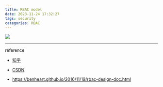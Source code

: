```yaml
---
title: RBAC model
date: 2023-11-24 17:32:27
tags: security
categories: RBAC
---
```


![](/images/rbac/rbac_auth.png)



---

reference

- [知乎](https://zhuanlan.zhihu.com/p/63769951)
- [CSDN](https://blog.csdn.net/ljw499356212/article/details/81055141)

- https://benheart.github.io/2016/11/19/rbac-design-doc.html


